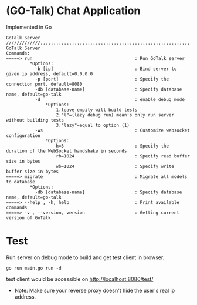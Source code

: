 # (GO-Talk) Chat Application
Implemented in Go
~~~
GoTalk Server
/////////////.......................................................................................
GoTalk Server
Commands:
=====> run                                       : Run GoTalk server
         *Options:
           -b [ip]                               : Bind server to given ip address, default=0.0.0.0
           -p [port]                             : Specify the connection port, default=8080
           -db [database-name]                   : Specify database name, default=go-talk
           -d                                    : enable debug mode
               *Options:
                   1.leave empity will build tests
                   2."l"=(lazy debug run) mean's only run server without building tests
                   3."lazy"=equal to option (1)
           -ws                                   : Customize websocket configuration
               *Options:
                   h=3                           : Specify the duration of the WebSocket handshake in seconds
                   rb=1024                       : Specify read buffer size in bytes
                   wb=1024                       : Specify write buffer size in bytes
=====> migrate                                   : Migrate all models to database
         *Options:
           -db [database-name]                   : Specify database name, default=go-talk
=====> --help , -h, help                         : Print available commands
=====> -v , --version, version                   : Getting current version of GoTalk
~~~

# Test
Run server on debug mode to build and get test client in browser.
~~~
go run main.go run -d
~~~
test client would be accessible on [http://localhost:8080/test/](http://localhost:8080/test/)


* Note: Make sure your reverse proxy doesn't hide the user's real ip address.